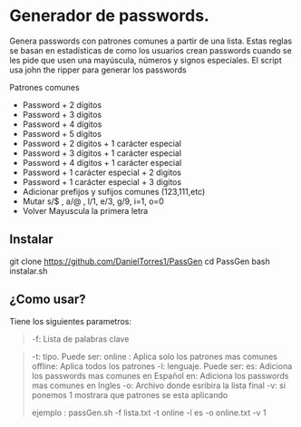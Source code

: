 # Generador de passwords.

Genera passwords con patrones comunes a partir de una lista. Estas reglas se basan en estadísticas de como los usuarios crean passwords cuando se les pide que usen una mayúscula, números y signos especiales. El script usa john the ripper para generar los passwords


Patrones comunes

- Password + 2 dígitos
- Password + 3 dígitos
- Password + 4 dígitos
- Password + 5 dígitos
- Password + 2 dígitos + 1 carácter especial
- Password + 3 dígitos + 1 carácter especial
- Password + 4 dígitos + 1 carácter especial
- Password + 1 carácter especial + 2 digitos
- Password + 1 carácter especial + 3 digitos
- Adicionar prefijos y sufijos comunes (123,111,etc)
- Mutar s/$ , a/@ , l/1, e/3, g/9, i=1, o=0
- Volver Mayuscula la primera letra

## Instalar
git clone https://github.com/DanielTorres1/PassGen
cd PassGen
bash instalar.sh

## ¿Como usar?

Tiene los siguientes parametros:

> -f: Lista de palabras clave

> -t: tipo. Puede ser:
> 		online : Aplica solo los patrones mas comunes
> 		offline: Aplica todos los patrones 
> -l: lenguaje. Puede ser:
> 		es: Adiciona los passwords mas comunes en Español
> 		en: Adiciona los passwords mas comunes en Ingles
> -o: Archivo donde esribira la lista final
> -v: si ponemos 1 mostrara que patrones se esta aplicando
> 
> ejemplo :  passGen.sh -f lista.txt -t online -l es -o online.txt -v 1

